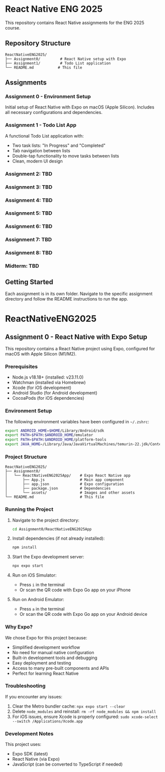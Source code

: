 # React Native ENG 2025

This repository contains React Native assignments for the ENG 2025 course.

## Repository Structure

```
ReactNativeENG2025/
├── Assignment0/         # React Native setup with Expo
├── Assignment1/         # Todo List application
└── README.md           # This file
```

## Assignments

### Assignment 0 - Environment Setup
Initial setup of React Native with Expo on macOS (Apple Silicon). Includes all necessary configurations and dependencies.

### Assignment 1 - Todo List App
A functional Todo List application with:
- Two task lists: "In Progress" and "Completed"
- Tab navigation between lists
- Double-tap functionality to move tasks between lists
- Clean, modern UI design

### Assignment 2: TBD
### Assignment 3: TBD
### Assignment 4: TBD
### Assignment 5: TBD
### Assignment 6: TBD
### Assignment 7: TBD
### Assignment 8: TBD

### Midterm: TBD

## Getting Started

Each assignment is in its own folder. Navigate to the specific assignment directory and follow the README instructions to run the app.

# ReactNativeENG2025

## Assignment 0 - React Native with Expo Setup

This repository contains a React Native project using Expo, configured for macOS with Apple Silicon (M1/M2).

### Prerequisites

- Node.js v18.18+ (installed: v23.11.0)
- Watchman (installed via Homebrew)
- Xcode (for iOS development)
- Android Studio (for Android development)
- CocoaPods (for iOS dependencies)

### Environment Setup

The following environment variables have been configured in `~/.zshrc`:

```bash
export ANDROID_HOME=$HOME/Library/Android/sdk
export PATH=$PATH:$ANDROID_HOME/emulator
export PATH=$PATH:$ANDROID_HOME/platform-tools
export JAVA_HOME=/Library/Java/JavaVirtualMachines/temurin-22.jdk/Contents/Home
```

### Project Structure

```
ReactNativeENG2025/
├── Assignment0/
│   └── ReactNativeENG2025App/    # Expo React Native app
│       ├── App.js                # Main app component
│       ├── app.json              # Expo configuration
│       ├── package.json          # Dependencies
│       └── assets/               # Images and other assets
└── README.md                     # This file
```

### Running the Project

1. Navigate to the project directory:
   ```bash
   cd Assignment0/ReactNativeENG2025App
   ```

2. Install dependencies (if not already installed):
   ```bash
   npm install
   ```

3. Start the Expo development server:
   ```bash
   npx expo start
   ```

4. Run on iOS Simulator:
   - Press `i` in the terminal
   - Or scan the QR code with Expo Go app on your iPhone

5. Run on Android Emulator:
   - Press `a` in the terminal
   - Or scan the QR code with Expo Go app on your Android device

### Why Expo?

We chose Expo for this project because:
- Simplified development workflow
- No need for manual native configuration
- Built-in development tools and debugging
- Easy deployment and testing
- Access to many pre-built components and APIs
- Perfect for learning React Native

### Troubleshooting

If you encounter any issues:
1. Clear the Metro bundler cache: `npx expo start --clear`
2. Delete `node_modules` and reinstall: `rm -rf node_modules && npm install`
3. For iOS issues, ensure Xcode is properly configured: `sudo xcode-select --switch /Applications/Xcode.app`

### Development Notes

This project uses:
- Expo SDK (latest)
- React Native (via Expo)
- JavaScript (can be converted to TypeScript if needed)